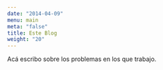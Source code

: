 ```yaml
---
date: "2014-04-09"
menu: main
meta: "false"
title: Este Blog
weight: "20"
---
```


Acá escribo sobre los problemas en los que trabajo.